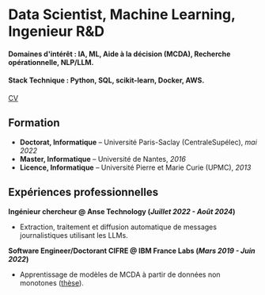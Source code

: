 # Data Scientist, Machine Learning, Ingenieur R&D

#### Domaines d'intérêt : IA, ML, Aide à la décision (MCDA), Recherche opérationnelle, NLP/LLM.
#### Stack Technique : Python, SQL, scikit-learn, Docker, AWS.

[CV](docs/cv_2025.pdf)

## Formation

- **Doctorat, Informatique** – Université Paris-Saclay (CentraleSupélec), *mai 2022*  
- **Master, Informatique** – Université de Nantes, *2016*  
- **Licence, Informatique** – Université Pierre et Marie Curie (UPMC), *2013*

## Expériences professionnelles
**Ingénieur chercheur @ Anse Technology (_Juillet 2022 - Août 2024_)**
- Extraction, traitement et diffusion automatique de messages journalistiques utilisant les LLMs.

**Software Engineer/Doctorant CIFRE @ IBM France Labs (_Mars 2019 - Juin 2022_)**
- Apprentissage de modèles de MCDA à partir de données non monotones ([thèse](https://theses.hal.science/tel-03717431)).

